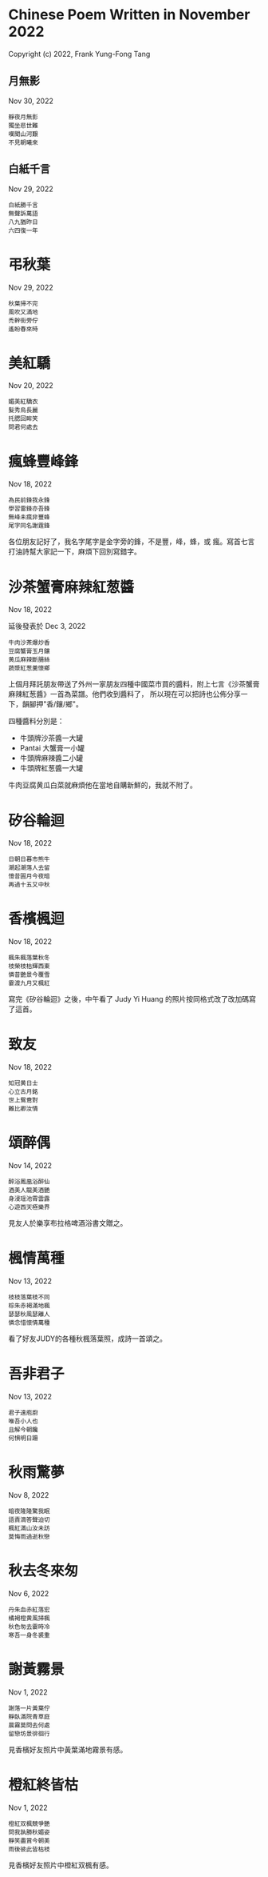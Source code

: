 # Chinese Poem Written in November 2022
Copyright (c) 2022, Frank Yung-Fong Tang

## 月無影
Nov 30, 2022
```
靜夜月無影
獨坐悲世難
嘆聞山河艱
不見朝曦來
```

## 白紙千言
Nov 29, 2022
```
白紙勝千言
無聲訴萬語
八九猶昨日
六四復一年
```

# 弔秋葉
Nov 29, 2022
```
秋葉掃不完
風吹又滿地
禿幹街旁佇
遙盼春來時
```
# 美紅驕
Nov 20, 2022
```
媚美紅驕衣
髮秀烏長麗
托腮回眸笑
問君何處去
```

# 瘋蜂豐峰鋒
Nov 18, 2022

```
為民前鋒我永鋒
學習雷鋒亦吾鋒
無峰未瘋非豐蜂
尾字同名謝霆鋒
```
各位朋友記好了，我名字尾字是金字旁的鋒，不是豐，峰，蜂，或 瘋。寫首七言打油詩幫大家記一下，麻煩下回別寫錯字。

# 沙茶蟹膏麻辣紅葱醬
Nov 18, 2022

延後發表於 Dec 3, 2022
```
牛肉沙茶爆炒香
豆腐蟹膏玉月鑲  
黄瓜麻辣斷腸絲
蔬漿紅葱羹懷鄉
```
上個月拜託朋友帶送了外州一家朋友四種中國菜市買的醬料，附上七言《沙茶蟹膏麻辣紅葱醬》一首為菜譜。他們收到醬料了，
所以現在可以把詩也公佈分享一下，韻腳押"香/鑲/鄉"。

四種醬料分別是：
* 牛頭牌沙茶醬一大罐
* Pantai 大蟹膏一小罐
* 牛頭牌麻辣醬二小罐
* 牛頭牌紅葱醬一大罐

牛肉豆腐黄瓜白菜就麻煩他在當地自購新鮮的，我就不附了。

# 矽谷輪迴
Nov 18, 2022

```
日朝日暮市熊牛
潮起潮落人去留
憶昔圓月今夜暗
再過十五又中秋
```

# 香檳楓迴
Nov 18, 2022

```
楓朱楓落葉秋冬
枝榮枝枯輝西東
憐昔艷景今覆雪
霎渡九月又楓紅
```

寫完《矽谷輪迴》之後，中午看了 Judy Yi Huang  的照片按同格式改了改加碼寫了這首。

# 致友
Nov 18, 2022

```
知冠黄日士
心立古月銘
世上鴛鴦對
難比卿汝情
```
# 頌醉偶
Nov 14, 2022

```
醉浴鳳凰浴醉仙
酒美人龍美酒艷
身浸瑶池霄雲露
心遊西天極樂界
```

見友人於樂享布拉格啤酒浴書文贈之。
# 楓情萬種
Nov 13, 2022

```
枝枝落葉枝不同
棕朱赤褐滿地楓
瑟瑟秋風瑟離人
憐念惜懷情萬種
```
看了好友JUDY的各種秋楓落葉照，成詩一首頌之。

# 吾非君子
Nov 13, 2022

```
君子遠庖廚
唯吾小人也
且解今朝饞
何惧明日跚
```

# 秋雨驚夢
Nov 8, 2022

```
暗夜隆隆驚我眠
語責滴答聲迫切
楓紅滿山汝未訪
莫悔雨過逝秋戀
```

# 秋去冬來匆
Nov 6, 2022

```
丹朱血赤紅落宏
橘褐橙黄風掃楓
秋色匆去霎時冷
寒吾一身冬裘重
```

# 謝黃霧景
Nov 1, 2022

```
謝落一片黃葉佇
靜臥滿院青草庭
晨霧莫問去何處
留戀坊景徘徊行
```
見香檳好友照片中黃葉滿地霧景有感。
# 橙紅終皆枯
Nov 1, 2022

```
橙紅双楓競爭艷
問我孰勝秋媚姿
靜笑盡賞今朝美
雨後彼此皆枯枝
```
見香檳好友照片中橙紅双楓有感。

